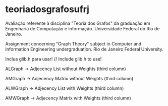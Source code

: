 # teoriadosgrafosufrj
Avaliação referente à disciplina "Teoria dos Grafos" da graduação em Engenharia de Computação e Informação.
Universidade Federal do Rio de Janeiro.

Assignment concerning "Graph Theory" subject in Computer and Information Engineering undergraduation.
Rio de Janeiro Federal University.

Inclua glib.h para usar! // Include glib.h to use!

ALGraph -> Adjecency List without Weights (third column)

AMGraph -> Adjecency Matrix without Weights (third column)

ALWGraph -> Adjecency List with Weights (third column)

AMWGraph -> Adjecency Matrix with Weights (third column)
